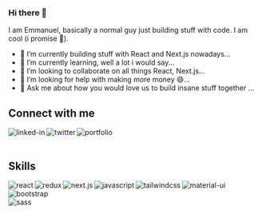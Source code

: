 ### Hi there 👋 

I am Emmanuel, basically a normal guy just building stuff with code. I am cool (i promise 🙂).

- 🔭 I’m currently building stuff with React and Next.js nowadays...
- 🌱 I’m currently learning, well a lot i would say...
- 👯 I’m looking to collaborate on all things React, Next.js...
- 🤔 I’m looking for help with making more money  😄...
- 💬 Ask me about how you would love us to build insane stuff together  ...

## Connect with me
[<img align="left" alt="linked-in" src="https://img.shields.io/badge/linkedin-%230077B5.svg?&style=for-the-badge&logo=linkedin&logoColor=white" />](https://www.linkedin.com/in/amodu/)
[<img align="left" alt="twitter" src="https://img.shields.io/badge/twitter-%231DA1F2.svg?&style=for-the-badge&logo=twitter&logoColor=white" />](https://twitter.com/elminhoemmanuel)
[<img align="left" alt="portfolio" src="https://img.shields.io/badge/portfolio-%2312100E.svg?&style=for-the-badge&logo=substack&logoColor=white" />](https://aoeportfolio.netlify.app/)

<br>
<br>

## Skills
<img align="left" alt="react" src="https://img.shields.io/badge/react%20-%2320232a.svg?&style=for-the-badge&logo=react&logoColor=%2361DAFB" />
<img align="left" alt="redux" src="https://img.shields.io/badge/redux%20-%2343853D.svg?&style=for-the-badge&logo=redux&logoColor=white" />
<img align="left" alt="next.js" src="https://img.shields.io/badge/next.js%20-%23232F3E?logo=next.js&logoColor=white&style=for-the-badge" />
<img align="left" alt="javascript" src="https://img.shields.io/badge/javascript%20-%2320232a.svg?&style=for-the-badge&logo=javascript&logoColor=%2361DAFB" />
<img align="left" alt="tailwindcss" src="https://img.shields.io/badge/tailwindcss-%23316192.svg?&style=for-the-badge&logo=tailwindcss&logoColor=white" />
<img align="left" alt="material-ui" src="https://img.shields.io/badge/material-ui-3DDC84?logo=material-ui&logoColor=white&style=for-the-badge" />
<img align="left" alt="bootstrap" src="https://img.shields.io/badge/bootstrap%20-%236DB33F.svg?&style=for-the-badge&logo=bootstrap&logoColor=white" />

<br>
<br>

<img align="left" alt="sass" src="https://img.shields.io/badge/sass%20-%2320232a.svg?&style=for-the-badge&logo=sass&logoColor=%2361DAFB" />
<br>
<br>
